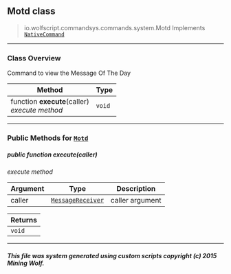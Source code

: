 ## Motd __class__

>io.wolfscript.commandsys.commands.system.Motd
>Implements [`NativeCommand`](../../NativeCommand.md)

---

### Class Overview

Command to view the Message Of The Day

Method | Type   
--- | :--- 
 function __execute__(caller) <br> _execute method_ | `void`



---


### Public Methods for [`Motd`](Motd.md)

##### <a id='execute'></a>public  function __execute__(caller)

_execute method_

Argument | Type | Description  
--- | --- | --- 
caller | [`MessageReceiver`](../../../chat/MessageReceiver.md) | caller argument

Returns | 
--- | 
`void` |


---


##### This file was system generated using custom scripts copyright (c) 2015 Mining Wolf.
	

